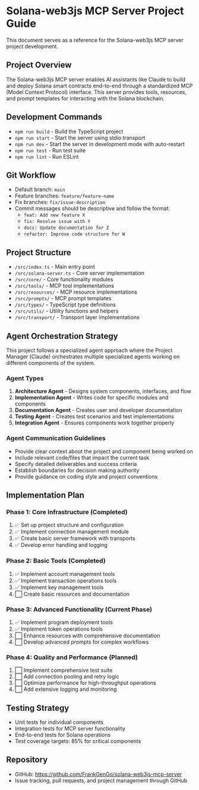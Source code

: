 # Solana-web3js MCP Server Project Guide

This document serves as a reference for the Solana-web3js MCP server project development.

## Project Overview

The Solana-web3js MCP server enables AI assistants like Claude to build and deploy Solana smart contracts end-to-end through a standardized MCP (Model Context Protocol) interface. This server provides tools, resources, and prompt templates for interacting with the Solana blockchain.

## Development Commands

- `npm run build` - Build the TypeScript project
- `npm run start` - Start the server using stdio transport
- `npm run dev` - Start the server in development mode with auto-restart
- `npm run test` - Run test suite
- `npm run lint` - Run ESLint

## Git Workflow

- Default branch: `main`
- Feature branches: `feature/feature-name`
- Fix branches: `fix/issue-description`
- Commit messages should be descriptive and follow the format:
  - `feat: Add new feature X`
  - `fix: Resolve issue with Y`
  - `docs: Update documentation for Z`
  - `refactor: Improve code structure for W`

## Project Structure

- `/src/index.ts` - Main entry point
- `/src/solana-server.ts` - Core server implementation
- `/src/core/` - Core functionality modules
- `/src/tools/` - MCP tool implementations
- `/src/resources/` - MCP resource implementations
- `/src/prompts/` - MCP prompt templates
- `/src/types/` - TypeScript type definitions
- `/src/utils/` - Utility functions and helpers
- `/src/transport/` - Transport layer implementations

## Agent Orchestration Strategy

This project follows a specialized agent approach where the Project Manager (Claude) orchestrates multiple specialized agents working on different components of the system.

### Agent Types

1. **Architecture Agent** - Designs system components, interfaces, and flow
2. **Implementation Agent** - Writes code for specific modules and components
3. **Documentation Agent** - Creates user and developer documentation
4. **Testing Agent** - Creates test scenarios and test implementations
5. **Integration Agent** - Ensures components work together properly

### Agent Communication Guidelines

- Provide clear context about the project and component being worked on
- Include relevant code/files that impact the current task
- Specify detailed deliverables and success criteria
- Establish boundaries for decision making authority
- Provide guidance on coding style and project conventions

## Implementation Plan

### Phase 1: Core Infrastructure (Completed)
1. ✅ Set up project structure and configuration
2. ✅ Implement connection management module
3. ✅ Create basic server framework with transports
4. ✅ Develop error handling and logging

### Phase 2: Basic Tools (Completed)
1. ✅ Implement account management tools
2. ✅ Implement transaction operations tools
3. ✅ Implement key management tools
4. ⬜ Create basic resources and documentation

### Phase 3: Advanced Functionality (Current Phase)
1. ✅ Implement program deployment tools
2. ✅ Implement token operations tools
3. ⬜ Enhance resources with comprehensive documentation
4. ⬜ Develop advanced prompts for complex workflows

### Phase 4: Quality and Performance (Planned)
1. ⬜ Implement comprehensive test suite
2. ⬜ Add connection pooling and retry logic
3. ⬜ Optimize performance for high-throughput operations
4. ⬜ Add extensive logging and monitoring

## Testing Strategy

- Unit tests for individual components
- Integration tests for MCP server functionality
- End-to-end tests for Solana operations
- Test coverage targets: 85% for critical components

## Repository

- GitHub: https://github.com/FrankGenGo/solana-web3js-mcp-server
- Issue tracking, pull requests, and project management through GitHub